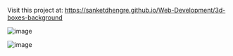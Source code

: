 Visit this project at: https://sanketdhengre.github.io/Web-Development/3d-boxes-background


![image](https://github.com/SanketDhengre/Web-Development/assets/83276393/38412914-fe34-478a-869b-d01ef85cbf89)



![image](https://github.com/SanketDhengre/Web-Development/assets/83276393/65b67899-adfd-4a1e-be7a-30f0ef659313)



